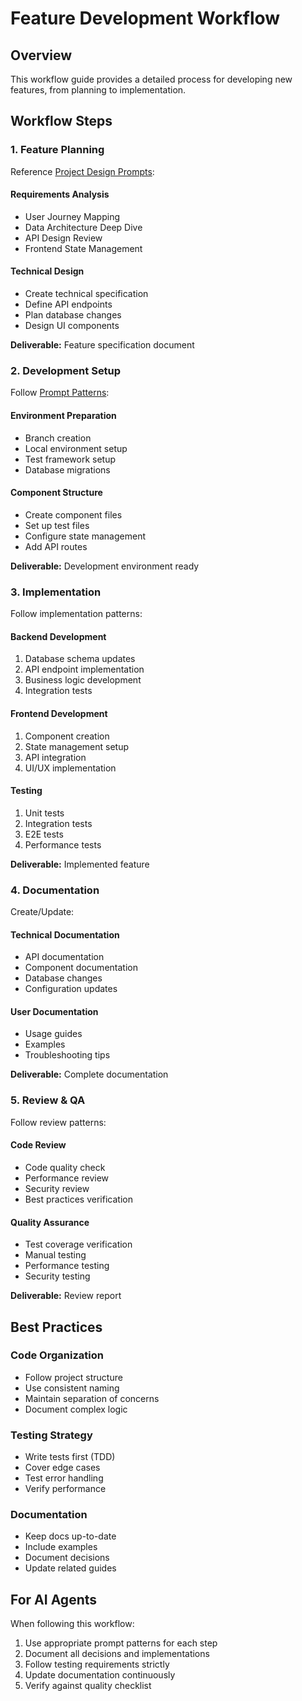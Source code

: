 # Feature Development Workflow

## Overview

This workflow guide provides a detailed process for developing new features, from planning to implementation.

## Workflow Steps

### 1. Feature Planning

Reference [Project Design Prompts](../../guides/project-design-promts.md):

#### Requirements Analysis

- User Journey Mapping
- Data Architecture Deep Dive
- API Design Review
- Frontend State Management

#### Technical Design

- Create technical specification
- Define API endpoints
- Plan database changes
- Design UI components

**Deliverable:** Feature specification document

### 2. Development Setup

Follow [Prompt Patterns](../../guides/prompt-patterns.md):

#### Environment Preparation

- Branch creation
- Local environment setup
- Test framework setup
- Database migrations

#### Component Structure

- Create component files
- Set up test files
- Configure state management
- Add API routes

**Deliverable:** Development environment ready

### 3. Implementation

Follow implementation patterns:

#### Backend Development

1. Database schema updates
2. API endpoint implementation
3. Business logic development
4. Integration tests

#### Frontend Development

1. Component creation
2. State management setup
3. API integration
4. UI/UX implementation

#### Testing

1. Unit tests
2. Integration tests
3. E2E tests
4. Performance tests

**Deliverable:** Implemented feature

### 4. Documentation

Create/Update:

#### Technical Documentation

- API documentation
- Component documentation
- Database changes
- Configuration updates

#### User Documentation

- Usage guides
- Examples
- Troubleshooting tips

**Deliverable:** Complete documentation

### 5. Review & QA

Follow review patterns:

#### Code Review

- Code quality check
- Performance review
- Security review
- Best practices verification

#### Quality Assurance

- Test coverage verification
- Manual testing
- Performance testing
- Security testing

**Deliverable:** Review report

## Best Practices

### Code Organization

- Follow project structure
- Use consistent naming
- Maintain separation of concerns
- Document complex logic

### Testing Strategy

- Write tests first (TDD)
- Cover edge cases
- Test error handling
- Verify performance

### Documentation

- Keep docs up-to-date
- Include examples
- Document decisions
- Update related guides

## For AI Agents

When following this workflow:

1. Use appropriate prompt patterns for each step
2. Document all decisions and implementations
3. Follow testing requirements strictly
4. Update documentation continuously
5. Verify against quality checklist

